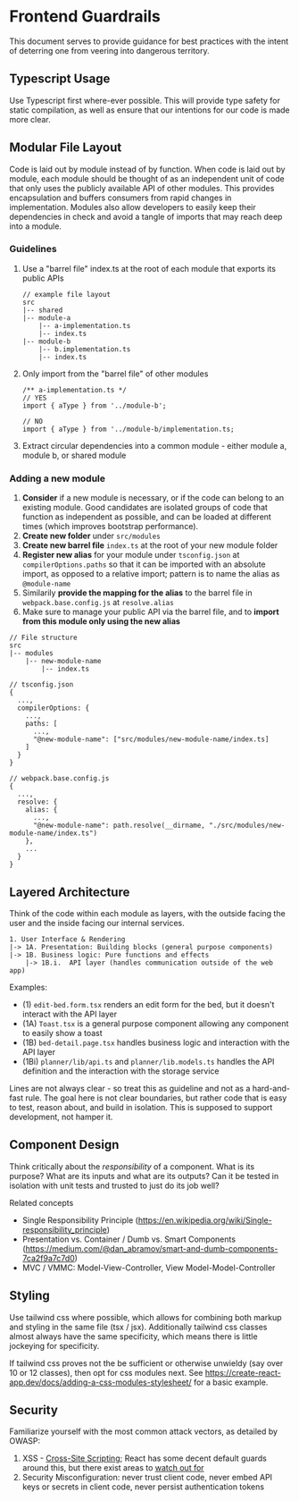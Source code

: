 # Frontend Guardrails

This document serves to provide guidance for best practices with the intent of deterring one from veering into dangerous territory.

## Typescript Usage

Use Typescript first where-ever possible. This will provide type safety for static compilation, as well as ensure that our intentions for our code is made more clear.

## Modular File Layout

Code is laid out by module instead of by function. When code is laid out by module, each module should be thought of as an independent unit of code that only uses the publicly available API of other modules. This provides encapsulation and buffers consumers from rapid changes in implementation. Modules also allow developers to easily keep their dependencies in check and avoid a tangle of imports that may reach deep into a module.

### Guidelines
1. Use a "barrel file" index.ts at the root of each module that exports its public APIs
   ```
   // example file layout
   src
   |-- shared
   |-- module-a
       |-- a-implementation.ts
       |-- index.ts
   |-- module-b
       |-- b.implementation.ts
       |-- index.ts
   ```
2. Only import from the "barrel file" of other modules
   ```
   /** a-implementation.ts */
   // YES
   import { aType } from '../module-b';

   // NO
   import { aType } from '../module-b/implementation.ts;
   ```

3. Extract circular dependencies into a common module - either module a, module b, or shared module

### Adding a new module
1. **Consider** if a new module is necessary, or if the code can belong to an existing module. Good candidates are isolated groups of code that function as independent as possible, and can be loaded at different times (which improves bootstrap performance).
2. **Create new folder** under `src/modules`
3. **Create new barrel file** `index.ts` at the root of your new module folder
4. **Register new alias** for your module under `tsconfig.json` at `compilerOptions.paths` so that it can be imported with an absolute import, as opposed to a relative import; pattern is to name the alias as `@module-name`
5. Similarily **provide the mapping for the alias** to the barrel file in `webpack.base.config.js` at `resolve.alias`
6. Make sure to manage your public API via the barrel file, and to **import from this module only using the new alias**

```
// File structure
src
|-- modules
    |-- new-module-name
        |-- index.ts

// tsconfig.json
{
  ...,
  compilerOptions: {
    ...,
    paths: [
      ...,
      "@new-module-name": ["src/modules/new-module-name/index.ts]
    ]
  }
}

// webpack.base.config.js
{
  ...,
  resolve: {
    alias: {
      ...,
      "@new-module-name": path.resolve(__dirname, "./src/modules/new-module-name/index.ts")
    },
    ...
  }
}
```

## Layered Architecture

Think of the code within each module as layers, with the outside facing the user and the inside facing our internal services.

```
1. User Interface & Rendering
|-> 1A. Presentation: Building blocks (general purpose components)
|-> 1B. Business logic: Pure functions and effects
    |-> 1B.i.  API layer (handles communication outside of the web app)
```

Examples:
* (1) `edit-bed.form.tsx` renders an edit form for the bed, but it doesn't interact with the API layer
* (1A) `Toast.tsx` is a general purpose component allowing any component to easily show a toast
* (1B) `bed-detail.page.tsx` handles business logic and interaction with the API layer
* (1Bi) `planner/lib/api.ts` and `planner/lib.models.ts` handles the API definition and the interaction with the storage service

Lines are not always clear - so treat this as guideline and not as a hard-and-fast rule. The goal here is not clear boundaries, but rather code that is easy to test, reason about, and build in isolation. This is supposed to support development, not hamper it.

## Component Design

Think critically about the *responsibility* of a component. What is its purpose? What are its inputs and what are its outputs? Can it be tested in isolation with unit tests and trusted to just do its job well?

Related concepts
* Single Responsibility Principle (https://en.wikipedia.org/wiki/Single-responsibility_principle)
* Presentation vs. Container / Dumb vs. Smart Components (https://medium.com/@dan_abramov/smart-and-dumb-components-7ca2f9a7c7d0)
* MVC / VMMC: Model-View-Controller, View Model-Model-Controller

## Styling

Use tailwind css where possible, which allows for combining both markup and styling in the same file (tsx / jsx). Additionally tailwind css classes almost always have the same specificity, which means there is little jockeying for specificity.

If tailwind css proves not the be sufficient or otherwise unwieldy (say over 10 or 12 classes), then opt for css modules next.
See https://create-react-app.dev/docs/adding-a-css-modules-stylesheet/ for a basic example.

## Security

Familiarize yourself with the most common attack vectors, as detailed by OWASP:
1. XSS - [Cross-Site Scripting][xss]; React has some decent default guards around this, but there exist areas to [watch out for](https://stackoverflow.com/questions/33644499/what-does-it-mean-when-they-say-react-is-xss-protected)
2. Security Misconfiguration: never trust client code, never embed API keys or secrets in client code, never persist authentication tokens

[xss]: https://cwe.mitre.org/data/definitions/79.html